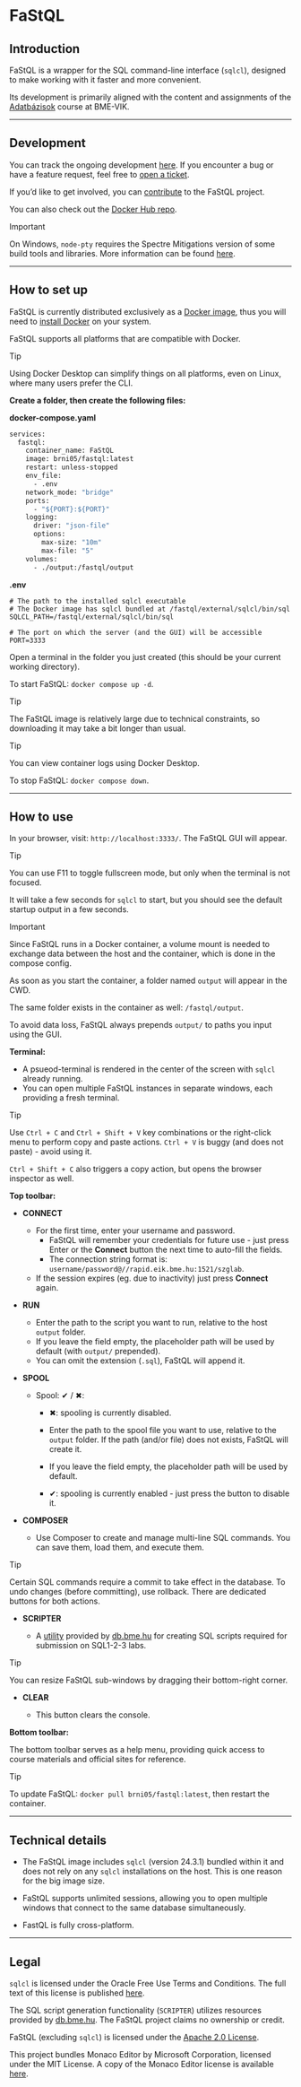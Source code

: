 # FaStQL

## Introduction

FaStQL is a wrapper for the SQL command-line interface (`sqlcl`), designed to make working with it faster and more convenient.

Its development is primarily aligned with the content and assignments of the [Adatbázisok](https://www.db.bme.hu/adatbazisok/) course at BME-VIK.

---

## Development

You can track the ongoing development [here](https://github.com/users/BrNi05/projects/4/views/1). If you encounter a bug or have a feature request, feel free to [open a ticket](https://github.com/BrNi05/FaStQL/issues).

If you’d like to get involved, you can [contribute](https://github.com/BrNi05/FaStQL/blob/main/.github/CONTRIBUTING.md) to the FaStQL project.

You can also check out the [Docker Hub repo](https://hub.docker.com/repository/docker/brni05/fastql/).

> [!IMPORTANT]
> On Windows, `node-pty` requires the Spectre Mitigations version of some build tools and libraries. More information can be found [here](https://learn.microsoft.com/en-us/cpp/build/reference/qspectre?view=msvc-160).

---

## How to set up

FaStQL is currently distributed exclusively as a [Docker image](https://hub.docker.com/repository/docker/brni05/fastql/general), thus you will need to [install Docker](https://docs.docker.com/engine/install/) on your system.

FaStQL supports all platforms that are compatible with Docker.

> [!TIP]
> Using Docker Desktop can simplify things on all platforms, even on Linux, where many users prefer the CLI.

**Create a folder, then create the following files:**

**docker-compose.yaml**

```Dockerfile
services:
  fastql:
    container_name: FaStQL
    image: brni05/fastql:latest
    restart: unless-stopped
    env_file:
      - .env
    network_mode: "bridge"
    ports:
      - "${PORT}:${PORT}"
    logging:
      driver: "json-file"
      options:
        max-size: "10m"
        max-file: "5"
    volumes:
      - ./output:/fastql/output
```

**.env**

```dotenv
# The path to the installed sqlcl executable
# The Docker image has sqlcl bundled at /fastql/external/sqlcl/bin/sql
SQLCL_PATH=/fastql/external/sqlcl/bin/sql

# The port on which the server (and the GUI) will be accessible
PORT=3333
```

Open a terminal in the folder you just created (this should be your current working directory).

To start FaStQL: `docker compose up -d`.

> [!TIP]
> The FaStQL image is relatively large due to technical constraints, so downloading it may take a bit longer than usual.

> [!TIP]
> You can view container logs using Docker Desktop.

To stop FaStQL: `docker compose down`.

---

## How to use

In your browser, visit: `http://localhost:3333/`. The FaStQL GUI will appear.

> [!TIP]
> You can use F11 to toggle fullscreen mode, but only when the terminal is not focused.

It will take a few seconds for `sqlcl` to start, but you should see the default startup output in a few seconds.

> [!IMPORTANT]
> Since FaStQL runs in a Docker container, a volume mount is needed to exchange data between the host and the container, which is done in the compose config.
>
> As soon as you start the container, a folder named `output` will appear in the CWD.
>
> The same folder exists in the container as well: `/fastql/output`.
>
> To avoid data loss, FaStQL always prepends `output/` to paths you input using the GUI.

**Terminal:**

- A psueod-terminal is rendered in the center of the screen with `sqlcl` already running.
- You can open multiple FaStQL instances in separate windows, each providing a fresh terminal.

> [!TIP]
> Use `Ctrl + C` and `Ctrl + Shift + V` key combinations or the right-click menu to perform copy and paste actions. `Ctrl + V` is buggy (and does not paste) - avoid using it.
>
> `Ctrl + Shift + C` also triggers a copy action, but opens the browser inspector as well.

**Top toolbar:**

- **CONNECT**

  - For the first time, enter your username and password.
    - FaStQL will remember your credentials for future use - just press Enter or the **Connect** button the next time to auto-fill the fields.
    - The connection string format is: `username/password@//rapid.eik.bme.hu:1521/szglab`.
  - If the session expires (eg. due to inactivity) just press **Connect** again.

- **RUN**

  - Enter the path to the script you want to run, relative to the host `output` folder.
  - If you leave the field empty, the placeholder path will be used by default (with `output/` prepended).
  - You can omit the extension (`.sql`), FaStQL will append it.

- **SPOOL**

  - Spool: ✔ / ✖:
    - ✖: spooling is currently disabled.
    - Enter the path to the spool file you want to use, relative to the `output` folder. If the path (and/or file) does not exists, FaStQL will create it.
    - If you leave the field empty, the placeholder path will be used by default.

    - ✔: spooling is currently enabled - just press the button to disable it.

- **COMPOSER**

  - Use Composer to create and manage multi-line SQL commands. You can save them, load them, and execute them.

> [!TIP]
> Certain SQL commands require a commit to take effect in the database. To undo changes (before committing), use rollback. There are dedicated buttons for both actions.

- **SCRIPTER**

  - A [utility](https://db.bme.hu/files/szoftlab5/sql/oracle/sql123-beadando-generator.html) provided by [db.bme.hu](https://db.bme.hu) for creating SQL scripts required for submission on SQL1-2-3 labs.

> [!TIP]
> You can resize FaStQL sub-windows by dragging their bottom-right corner.

- **CLEAR**

  - This button clears the console.

**Bottom toolbar:**

The bottom toolbar serves as a help menu, providing quick access to course materials and official sites for reference.

> [!TIP]
> To update FaStQL: `docker pull brni05/fastql:latest`, then restart the container.

---

## Technical details

- The FaStQL image includes `sqlcl` (version 24.3.1) bundled within it and does not rely on any `sqlcl` installations on the host. This is one reason for the big image size.

- FaStQL supports unlimited sessions, allowing you to open multiple windows that connect to the same database simultaneously.

- FastQL is fully cross-platform.

---

## Legal

`sqlcl` is licensed under the Oracle Free Use Terms and Conditions.
The full text of this license is published [here](https://www.oracle.com/downloads/licenses/oracle-free-license.html).

The SQL script generation functionality (`SCRIPTER`) utilizes resources provided by [db.bme.hu](https://db.bme.hu). The FaStQL project claims no ownership or credit.

FaStQL (excluding `sqlcl`) is licensed under the [Apache 2.0 License](https://github.com/BrNi05/FaStQL/blob/main/LICENSE).

This project bundles Monaco Editor by Microsoft Corporation, licensed under the MIT License.
A copy of the Monaco Editor license is available [here](https://github.com/microsoft/monaco-editor/blob/main/LICENSE.txt).
